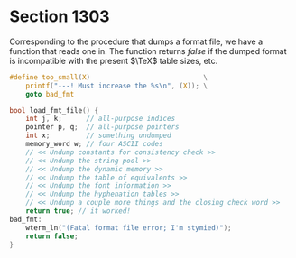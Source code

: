 # Section 1303

Corresponding to the procedure that dumps a format file, we have a function that reads one in.
The function returns *false* if the dumped format is incompatible with the present $\TeX$ table sizes, etc.

```c include/io.h
#define too_small(X)                            \
    printf("---! Must increase the %s\n", (X)); \
    goto bad_fmt
```

```c io/dumping.c
bool load_fmt_file() {
    int j, k;      // all-purpose indices
    pointer p, q;  // all-purpose pointers
    int x;         // something undumped
    memory_word w; // four ASCII codes
    // << Undump constants for consistency check >>
    // << Undump the string pool >>
    // << Undump the dynamic memory >>
    // << Undump the table of equivalents >>
    // << Undump the font information >>
    // << Undump the hyphenation tables >>
    // << Undump a couple more things and the closing check word >>
    return true; // it worked!
bad_fmt:
    wterm_ln("(Fatal format file error; I'm stymied)");
    return false;
}
```
